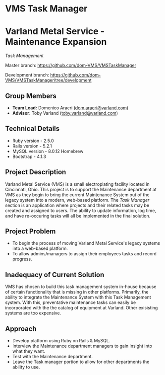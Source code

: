 # VMS Task Manager

# **Varland Metal Service - Maintenance Expansion**
*Task Management*

Master branch: https://github.com/dom-VMS/VMSTaskManager

Development branch: https://github.com/dom-VMS/VMSTaskManager/tree/development

## Group Members
- **Team Lead:** Domenico Aracri (dom.aracri@varland.com)
- **Advisor:** Toby Varland (toby.varland@varland.com)

## Technical Details
- Ruby version - 2.5.0
- Rails version - 5.2.1
- MySQL version - 8.0.12 Homebrew
- Bootstrap - 4.1.3

## Project Description
Varland Metal Service (VMS) is a small electroplating facility located in Cincinnati, Ohio. This project is to support the Maintenance department at VMS as they begin to bring the current Maintenance System out of the legacy system into a modern, web-based platform. The *Task Manager* section is an application where projects and their related tasks may be created and assigned to users. The ability to update information, log time, and have re-occuring tasks will all be implemented in the final solution.

## Project Problem
- To begin the process of moving Varland Metal Service's legacy systems into a web-based platform.
- To allow admins/managers to assign their employees tasks and record progress.

## Inadequacy of Current Solution
VMS has chosen to build this task management system in-house because of certain functionality that is missing in other platforms. Primarily, the ability to integrate the Maintenance System with this Task Management system. With this, preventative maintenance tasks can easily be incorporated with the the catalog of equipment at Varland. Other exisisting systems are too expensive.

## Approach
- Develop platform using Ruby on Rails & MySQL.
- Interview the Maintenance department managers to gain insight into what they want.
- Test with the Maintenance department.
- Leave the Task manager portion to allow for other departments the ability to use.